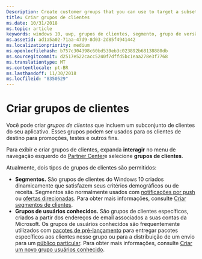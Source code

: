 ```yaml
---
Description: Create customer groups that you can use to target a subset of your app's customer base for promotions, testing, or other purposes.
title: Criar grupos de clientes
ms.date: 10/31/2018
ms.topic: article
keywords: windows 10, uwp, grupos de clientes, segmento, grupo de versão de pré-lançamento, grupo de usuários conhecido
ms.assetid: ad1a5a02-71aa-47d9-8d03-2d85f4941442
ms.localizationpriority: medium
ms.openlocfilehash: b757c304398c60bd539eb3c023892b68138880db
ms.sourcegitcommit: d2517e522cacc5240f7dffd5bc1eaa278e3f7768
ms.translationtype: MT
ms.contentlocale: pt-BR
ms.lasthandoff: 11/30/2018
ms.locfileid: "8350529"
---
```

# <a name="create-customer-groups"></a>Criar grupos de clientes

Você pode criar *grupos de clientes* que incluem um subconjunto de clientes do seu aplicativo. Esses grupos podem ser usados para os clientes de destino para promoções, testes e outros fins.

Para exibir e criar grupos de clientes, expanda **interagir** no menu de navegação esquerdo do [Partner Center](https://partner.microsoft.com/dashboard)e selecione **grupos de clientes**.

Atualmente, dois tipos de grupos de clientes são permitidos:

- **Segmentos.** São grupos de clientes do Windows 10 criados dinamicamente que satisfazem seus critérios demográficos ou de receita. Segmentos são normalmente usados com [notificações por push](send-push-notifications-to-your-apps-customers.md) ou [ofertas direcionadas](use-targeted-offers-to-maximize-engagement-and-conversions.md). Para obter mais informações, consulte [Criar segmentos de clientes](create-customer-segments.md).
- **Grupos de usuários conhecidos.** São grupos de clientes específicos, criados a partir dos endereços de email associados a suas contas da Microsoft. Os grupos de usuários conhecidos são frequentemente utilizados com [pacotes de pré-lançamento](package-flights.md) para entregar pacotes específicos aos clientes nesse grupo ou para a distribuição de um envio para um [público particular](choose-visibility-options.md#audience). Para obter mais informações, consulte [Criar um novo grupo usuários conhecido](create-known-user-groups.md).
